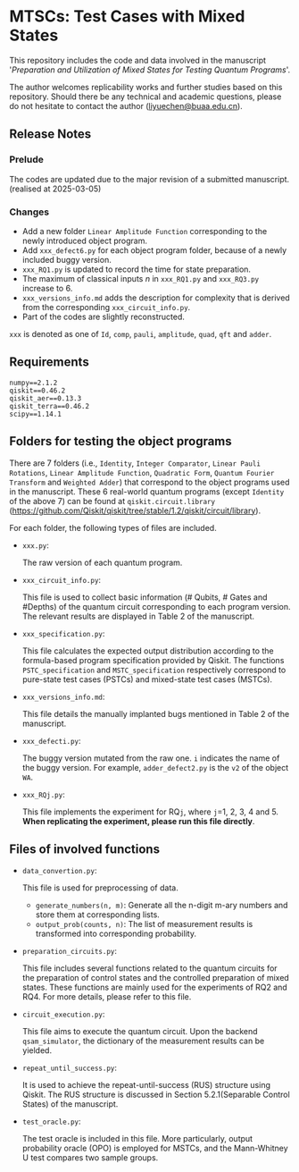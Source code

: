 # MTSCs: Test Cases with Mixed States 
This repository includes the code and data involved in the manuscript '*Preparation and Utilization of Mixed States for Testing Quantum Programs*'. 

The author welcomes replicability works and further studies based on this repository. Should there be any technical and academic questions, please do not hesitate to contact the author (liyuechen@buaa.edu.cn).

## Release Notes

### Prelude

The codes are updated due to the major revision of a submitted manuscript. (realised at 2025-03-05)

### Changes

+ Add a new folder `Linear Amplitude Function` corresponding to the newly introduced object program.
+ Add `xxx_defect6.py` for each object program folder, because of a newly included buggy version.
+ `xxx_RQ1.py` is updated to record the time for state preparation.
+ The maximum of classical inputs $n$ in `xxx_RQ1.py` and `xxx_RQ3.py` increase to 6.
+ `xxx_versions_info.md` adds the description for complexity that is derived from the corresponding `xxx_circuit_info.py`.
+ Part of the codes are slightly reconstructed.

`xxx` is denoted as one of `Id`, `comp`, `pauli`, `amplitude`, `quad`, `qft` and `adder`.

## Requirements

```
numpy==2.1.2
qiskit==0.46.2
qiskit_aer==0.13.3
qiskit_terra==0.46.2
scipy==1.14.1
```

## Folders for testing the object programs

There are 7 folders (i.e., `Identity`, `Integer Comparator`, `Linear Pauli Rotations`, `Linear Amplitude Function`, `Quadratic Form`, `Quantum Fourier Transform` and `Weighted Adder`) that correspond to the object programs used in the manuscript. These 6 real-world quantum programs (except `Identity` of the above 7) can be found at `qiskit.circuit.library` (https://github.com/Qiskit/qiskit/tree/stable/1.2/qiskit/circuit/library).

For each folder, the following types of files are included.

+ `xxx.py`:

  The raw version of each quantum program.

+ `xxx_circuit_info.py`:

  This file is used to collect basic information (# Qubits, # Gates and #Depths) of the quantum circuit corresponding to each program version. The relevant results are displayed in Table 2 of the manuscript.

+ `xxx_specification.py`:

  This file calculates the expected output distribution according to the formula-based program specification provided by Qiskit. The functions `PSTC_specification` and `MSTC_specification` respectively correspond to pure-state test cases (PSTCs) and mixed-state test cases (MSTCs).

+ `xxx_versions_info.md`:

  This file details the manually implanted bugs mentioned in Table 2 of the manuscript.

+ `xxx_defecti.py`:

  The buggy version mutated from the raw one. `i` indicates the name of the buggy version. For example, `adder_defect2.py` is the `v2` of the object `WA`.

+ `xxx_RQj.py`:

  This file implements the experiment for RQ`j`, where `j`=1, 2, 3, 4 and 5. **When replicating the experiment, please run this file directly**.

## Files of involved functions

+ `data_convertion.py`:

  This file is used for preprocessing of data.

  + `generate_numbers(n, m)`:  Generate all the n-digit m-ary numbers and store them at corresponding lists.
  + `output_prob(counts, n)`: The list of measurement results is transformed into corresponding probability.

+ `preparation_circuits.py`: 

  This file includes several functions related to the quantum circuits for the preparation of control states and the controlled preparation of mixed states. These functions are mainly used for the experiments of RQ2 and RQ4. For more details, please refer to this file.

+ `circuit_execution.py`:

  This file aims to execute the quantum circuit. Upon the backend `qsam_simulator`, the dictionary of the measurement results can be yielded.

+ `repeat_until_success.py`:

  It is used to achieve the repeat-until-success (RUS) structure using Qiskit. The RUS structure is discussed in Section 5.2.1(Separable Control States) of the manuscript.

+ `test_oracle.py`:

  The test oracle is included in this file. More particularly, output probability oracle (OPO) is employed for MSTCs, and the Mann-Whitney U test compares two sample groups.

